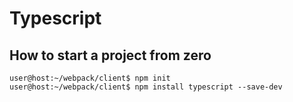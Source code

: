 
# Typescript

## How to start a project from zero
```console
user@host:~/webpack/client$ npm init
user@host:~/webpack/client$ npm install typescript --save-dev
```

